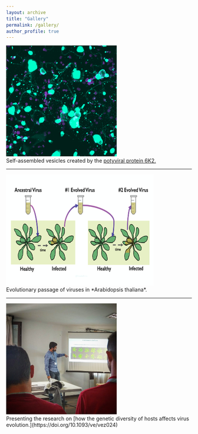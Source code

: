 ```yaml
---
layout: archive
title: "Gallery"
permalink: /gallery/
author_profile: true
---
```



<img src="/images/6k2.png" alt="hi" class="inline" height="300" width="300"/> <br/>
Self-assembled vesicles created by the [potyviral protein 6K2.](https://doi.org/10.1093/gbe/evz069)  
<hr/>
<img src="/images/passage.png" alt="hi" class="inline" height="300" width="400"/> <br/>
Evolutionary passage of viruses in *Arabidopsis thaliana*.  
<hr/>
<img src="/images/populations.jpg" alt="hi" class="inline" height="300" width="300"/> <br/>
Presenting the research on [how the genetic diversity of hosts affects virus evolution.](https://doi.org/10.1093/ve/vez024) 
